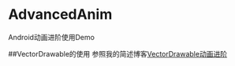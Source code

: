 # AdvancedAnim
Android动画进阶使用Demo

##VectorDrawable的使用
参照我的简述博客[VectorDrawable动画进阶](http://www.jianshu.com/p/e71978a6cffa)

